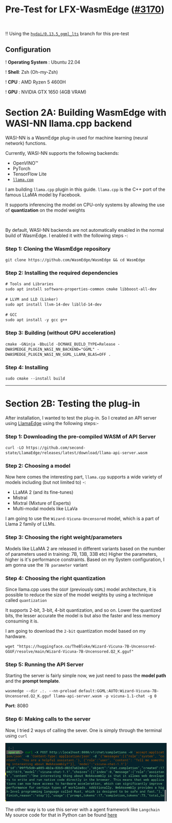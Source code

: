 # Pre-Test for LFX-WasmEdge ([#3170](https://github.com/WasmEdge/WasmEdge/issues/3170))

<br>

!! Using the [`hydai/0.13.5_ggml_lts`](https://github.com/WasmEdge/WasmEdge/tree/hydai/0.13.5_ggml_lts) branch for this pre-test


## Configuration

! **Operating System** : Ubuntu 22.04

! **Shell**: Zsh (Oh-my-Zsh)

! **CPU** : AMD Ryzen 5 4600H

! **GPU** : NVIDIA GTX 1650 (4GB VRAM)


# Section 2A: Building WasmEdge with WASI-NN llama.cpp backend


WASI-NN is a WasmEdge plug-in used for machine learning (neural network) functions.

Currently, WASI-NN supports the following backends:
- OpenVINO™ 
- PyTorch
- TensorFlow Lite 
- [`llama.cpp`](https://github.com/ggerganov/llama.cpp)

I am building `llama.cpp` plugin in this guide. 
`llama.cpp` is the C++ port of the famous LLaMA model by Facebook. 

It supports inferencing the model on CPU-only systems by allowing the use of **quantization** on the model weights

<br>

By default, WASI-NN backends are not automatically enabled in the normal build of WasmEdge. 
I enabled it with the following steps -:


### Step 1: Cloning the WasmEdge repository 

```
git clone https://github.com/WasmEdge/WasmEdge && cd WasmEdge
```


### Step 2: Installing the required dependencies</summary>

```
# Tools and Libraries
sudo apt install software-properties-common cmake libboost-all-dev

# LLVM and LLD (Linker)
sudo apt install llvm-14-dev liblld-14-dev

# GCC
sudo apt install -y gcc g++
```


### Step 3: Building (without GPU acceleration)

```
cmake -GNinja -Bbuild -DCMAKE_BUILD_TYPE=Release -DWASMEDGE_PLUGIN_WASI_NN_BACKEND="GGML" -DWASMEDGE_PLUGIN_WASI_NN_GGML_LLAMA_BLAS=OFF .
```

### Step 4: Installing
```
sudo cmake --install build
```

<hr>

# Section 2B: Testing the plug-in

After installation, I wanted to test the plug-in. So I created an API server using [LlamaEdge](https://github.com/second-state/LlamaEdge) using the following steps:- 

### Step 1: Downloading the pre-compiled WASM of API Server
```
curl -LO https://github.com/second-state/LlamaEdge/releases/latest/download/llama-api-server.wasm
```

### Step 2: Choosing a model

Now here comes the interesting part, `llama.cpp` supports a wide variety of models including (but not limited to) -:

- LLaMA 2 (and its fine-tunes)
- Mistral
- Mixtral (Mixture of Experts)
- Multi-modal models like LLaVa

I am going to use the `Wizard-Vicuna-Uncensored` model, which is a part of Llama 2 family of LLMs.

### Step 3: Choosing the right weight/parameters

Models like LLaMA 2 are released in different variants based on the number of parameters used in training: 7B, 13B, 33B etc)
Higher the parameters, higher is it's performance constraints. 
Based on my System configuration, I am gonna use the `7B parameter` variant

### Step 4: Choosing the right quantization

Since llama.cpp uses the ``GGUF`` (previously `GGML`) model architecture, it is possible to reduce the size of the model weights by using a technique called `quantization`

It supports 2-bit, 3-bit, 4-bit quantization, and so on.
Lower the quantized bits, the lesser accurate the model is but also the faster and less memory consuming it is.

I am going to download the `2-bit` quantization model based on my hardware.

```
wget "https://huggingface.co/TheBloke/Wizard-Vicuna-7B-Uncensored-GGUF/resolve/main/Wizard-Vicuna-7B-Uncensored.Q2_K.gguf"
```

### Step 5: Running the API Server

Starting the server is fairly simple now, we just need to pass the **model path** and the **prompt template**.

```
wasmedge --dir .:. --nn-preload default:GGML:AUTO:Wizard-Vicuna-7B-Uncensored.Q2_K.gguf llama-api-server.wasm -p vicuna-1.1-chat -g 0
```
**Port**: 8080

### Step 6: Making calls to the server

Now, I tried 2 ways of calling the sever. One is simply through the terminal using `curl`

![curl-to-server-with-prompt](assets/curl-to-server-with-prompt.png)

The other way is to use this server with a agent framework like `Langchain`
My source code for that in Python can be found [here](langchain-example/index.py)

